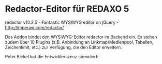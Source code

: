 Redactor-Editor für REDAXO 5
========================

redactor v10.2.5 - Fantastic WYSIWYG editor on jQuery - http://imperavi.com/redactor/

Das Addon bindet den WYSIWYG-Editor redactor im Backend ein. Es stehen zudem über 10 Plugins (z.B. Anbindung an Linkmap/Medienpool, Tabellen, Zeichenlimit, etc.) zur Verfügung, die den Editor erweitern.

Peter Bickel hat die Entwicklerlizenz spendiert!